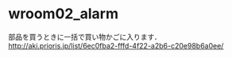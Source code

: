 # wroom02_alarm

部品を買うときに一括で買い物かごに入ります．
http://aki.prioris.jp/list/6ec0fba2-fffd-4f22-a2b6-c20e98b6a0ee/


